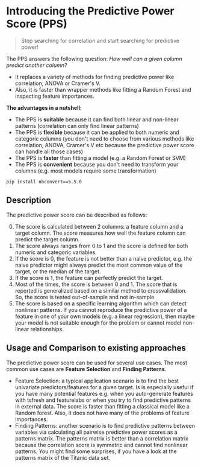 # Introducing the Predictive Power Score (PPS)

> Stop searching for correlation and start searching for predictive power!

The PPS answers the following question: _How well can a given column predict another column?_
- It replaces a variety of methods for finding predictive power like correlation, ANOVA or Cramer's V.
- Also, it is faster than wrapper methods like fitting a Random Forest and inspecting feature importances.

__The advantages in a nutshell:__
- The PPS is __suitable__ because it can find both linear and non-linear patterns (correlation can only find linear patterns)
- The PPS is __flexible__ because it can be applied to both numeric and categoric columns (you don't need to choose from various methods like correlation, ANOVA, Cramer's V etc because the predictive power score can handle all those cases)
- The PPS is __faster__ than fitting a model (e.g. a Random Forest or SVM)
- The PPS is __convenient__ because you don't need to transform your columns (e.g. most models require some transformation)

```
pip install nbconvert==5.5.0
```

## Description
The predictive power score can be described as follows:

0) The score is calculated between 2 columns: a feature column and a target column. The score measures how well the feature column can predict the target column.
1) The score always ranges from 0 to 1 and the score is defined for both numeric and categoric variables.
2) If the score is 0, the feature is not better than a naive predictor, e.g. the naive predictor might always predict the most common value of the target, or the median of the target.
3) If the score is 1, the feature can perfectly predict the target.
4) Most of the times, the score is between 0 and 1. The score that is reported is generalized based on a similar method to crossvalidation. So, the score is tested out-of-sample and not in-sample.
5) The score is based on a specific learning algorithm which can detect nonlinear patterns. If you cannot reproduce the predictive power of a feature in one of your own models (e.g. a linear regression), then maybe your model is not suitable enough for the problem or cannot model non-linear relationships.


## Usage and Comparison to existing approaches
The predictive power score can be used for several use cases. The most common use cases are __Feature Selection__ and __Finding Patterns__.

- Feature Selection: a typical application scenario is to find the best univariate predictors/features for a given target. Is is especially useful if you have many potential features e.g. when you auto-generate features with tsfresh and featurelabs or when you try to find predictive patterns in external data. The score is faster than fitting a classical model like a Random forest. Also, it does not have many of the problems of feature importances.
- Finding Patterns: another scenario is to find predictive patterns between variables via calculating all pairwise predictive power scores as a patterns matrix. The patterns matrix is better than a correlation matrix because the correlation score is symmetric and cannot find nonlinear patterns. You might find some surprises, if you have a look at the patterns matrix of the Titanic data set.

